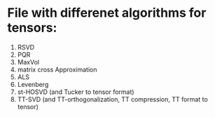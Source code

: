 # File with differenet algorithms for tensors: 
1) RSVD
2) PQR
3) MaxVol
4) matrix cross Approximation
5) ALS
6) Levenberg
7) st-HOSVD (and Tucker to tensor format)
8) TT-SVD (and TT-orthogonalization, TT compression, TT format to tensor) 
